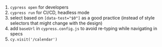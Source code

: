 
1. `cypress open` for developers
2. `cypress run` for CI/CD, headless mode
3. select based on `[data-test="$0"]` as a good practice (instead of style selectors that might change with the design)
4. add `baseUrl` in `cypress.config.js` to avoid re-typing while navigating in specs 
5. `cy.visit('/calendar')`
